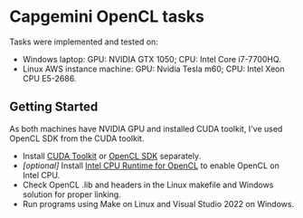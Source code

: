 # Capgemini OpenCL tasks
Tasks were implemented and tested on:
 - Windows laptop: GPU: NVIDIA GTX 1050; CPU: Intel Core i7-7700HQ.
 - Linux AWS instance machine: GPU: Nvidia Tesla m60; CPU: Intel Xeon CPU E5-2686.

## Getting Started
As both machines have NVIDIA GPU and installed CUDA toolkit, I've used OpenCL SDK from the CUDA toolkit.

- Install [CUDA Toolkit](https://developer.nvidia.com/cuda-toolkit) or [OpenCL SDK](https://github.com/KhronosGroup/OpenCL-Guide/) separately.
- *[optional]* Install [Intel CPU Runtime for OpenCL](https://www.intel.com/content/www/us/en/developer/tools/opencl-cpu-runtime/overview.html) to enable OpenCL on Intel CPU.
- Check OpenCL .lib and headers in the Linux makefile and Windows solution for proper linking.
- Run programs using Make on Linux and Visual Studio 2022 on Windows.
